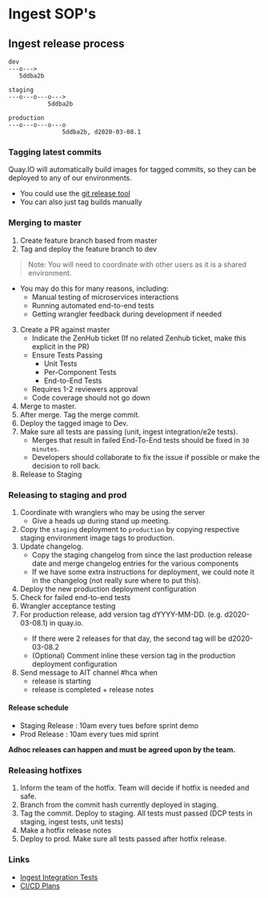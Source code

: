 # Ingest SOP's

## Ingest release process 
```
dev
---o--->
   5ddba2b

staging
---o---o---o--->
           5ddba2b

production
---o---o---o---o
               5ddba2b, d2020-03-08.1
```

### Tagging latest commits
Quay.IO will automatically build images for tagged commits, so they can be deployed to any of our environments.
* You could use the [git release tool](https://github.com/rdgoite/hca-developer-tools/blob/master/gitconfig)
* You can also just tag builds manually

### Merging to master
1. Create feature branch based from master
1. Tag and deploy the feature branch to dev
> Note: You will need to coordinate with other users as it is a shared environment.
- You may do this for many reasons, including:
    - Manual testing of microservices interactions
    - Running automated end-to-end tests
    - Getting wrangler feedback during development if needed
3. Create a PR against master
    - Indicate the ZenHub ticket (If no related Zenhub ticket, make this explicit in the PR)
    - Ensure Tests Passing
        - Unit Tests
        - Per-Component Tests
        - End-to-End Tests
    - Requires 1-2 reviewers approval
    - Code coverage should not go down
1. Merge to master.
1. After merge. Tag the merge commit.
1. Deploy the tagged image to Dev.
1. Make sure all tests are passing (unit, ingest integration/e2e tests).
    - Merges that result in failed End-To-End tests should be fixed in `30 minutes`.
    - Developers should collaborate to fix the issue if possible or make the decision to roll back.
1. Release to Staging

### Releasing to staging and prod
1. Coordinate with wranglers who may be using the server
    - Give a heads up during stand up meeting.
2. Copy the `staging` deployment to `production` by copying respective staging environment image tags to production.
2. Update changelog.
    - Copy the staging changelog from since the last production release date and merge changelog entries for the various components
    - If we have some extra instructions for deployment, we could note it in the changelog (not really sure where to put this).
3. Deploy the new production deployment configuration
4. Check for failed end-to-end tests
5. Wrangler acceptance testing
6. For production release, add version tag dYYYY-MM-DD.<release-count> (e.g. d2020-03-08.1) in quay.io.
    - If there were 2 releases for that day, the second tag will be d2020-03-08.2
    - (Optional) Comment inline these version tag in the production deployment configuration
7. Send message to AIT channel #hca when
    - release is starting
    - release is completed + release notes

#### Release schedule
- Staging Release : 10am every tues before sprint demo
- Prod Release : 10am every tues mid sprint

**Adhoc releases can happen and must be agreed upon by the team.**

### Releasing hotfixes
1. Inform the team of the hotfix. Team will decide if hotfix is needed and safe.
2. Branch from the commit hash currently deployed in staging.
3. Tag the commit. Deploy to staging. All tests must passed (DCP tests in staging, ingest tests, unit tests)
5. Make a hotfix release notes
7. Deploy to prod. Make sure all tests passed after hotfix release.

### Links
- [Ingest Integration Tests](https://gitlab.ebi.ac.uk/hca/ingest-integration-tests)
- [CI/CD Plans](https://docs.google.com/document/d/14BdwS44lLNb1Nqxw3Xf6GZlUb4XWkg1Tp8wPs-gFoG4/edit#)
